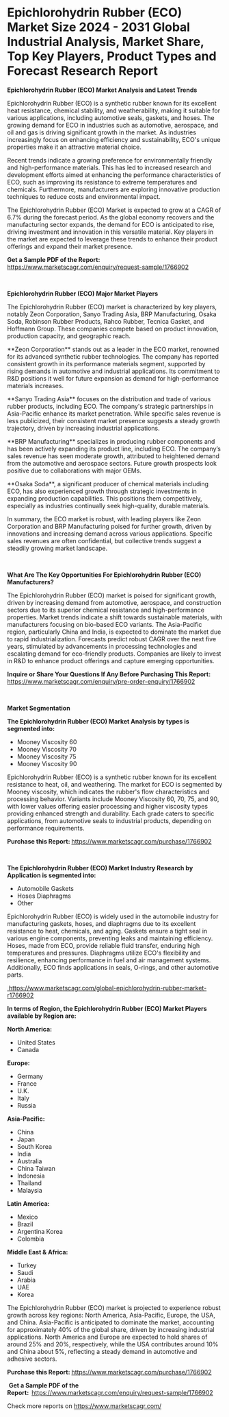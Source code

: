 <p><h1>Epichlorohydrin Rubber (ECO) Market Size 2024 - 2031 Global Industrial Analysis, Market Share, Top Key Players, Product Types and Forecast Research Report</h1></p><p><strong>Epichlorohydrin Rubber (ECO) Market Analysis and Latest Trends</strong></p>
<p><p>Epichlorohydrin Rubber (ECO) is a synthetic rubber known for its excellent heat resistance, chemical stability, and weatherability, making it suitable for various applications, including automotive seals, gaskets, and hoses. The growing demand for ECO in industries such as automotive, aerospace, and oil and gas is driving significant growth in the market. As industries increasingly focus on enhancing efficiency and sustainability, ECO's unique properties make it an attractive material choice.</p><p>Recent trends indicate a growing preference for environmentally friendly and high-performance materials. This has led to increased research and development efforts aimed at enhancing the performance characteristics of ECO, such as improving its resistance to extreme temperatures and chemicals. Furthermore, manufacturers are exploring innovative production techniques to reduce costs and environmental impact.</p><p>The Epichlorohydrin Rubber (ECO) Market is expected to grow at a CAGR of 6.7% during the forecast period. As the global economy recovers and the manufacturing sector expands, the demand for ECO is anticipated to rise, driving investment and innovation in this versatile material. Key players in the market are expected to leverage these trends to enhance their product offerings and expand their market presence.</p></p>
<p><strong>Get a Sample PDF of the Report:&nbsp;</strong> <a href="https://www.marketscagr.com/enquiry/request-sample/1766902?utm_campaign=1998&utm_medium=2&utm_source=Github&utm_content=ia&utm_term=27122024&utm_id=epichlorohydrin-rubber-eco">https://www.marketscagr.com/enquiry/request-sample/1766902</a></p>
<p>&nbsp;</p>
<p><strong>Epichlorohydrin Rubber (ECO) Major Market Players</strong></p>
<p><p>The Epichlorohydrin Rubber (ECO) market is characterized by key players, notably Zeon Corporation, Sanyo Trading Asia, BRP Manufacturing, Osaka Soda, Robinson Rubber Products, Rahco Rubber, Tecnica Gasket, and Hoffmann Group. These companies compete based on product innovation, production capacity, and geographic reach.</p><p>**Zeon Corporation** stands out as a leader in the ECO market, renowned for its advanced synthetic rubber technologies. The company has reported consistent growth in its performance materials segment, supported by rising demands in automotive and industrial applications. Its commitment to R&D positions it well for future expansion as demand for high-performance materials increases.</p><p>**Sanyo Trading Asia** focuses on the distribution and trade of various rubber products, including ECO. The company's strategic partnerships in Asia-Pacific enhance its market penetration. While specific sales revenue is less publicized, their consistent market presence suggests a steady growth trajectory, driven by increasing industrial applications.</p><p>**BRP Manufacturing** specializes in producing rubber components and has been actively expanding its product line, including ECO. The company’s sales revenue has seen moderate growth, attributed to heightened demand from the automotive and aerospace sectors. Future growth prospects look positive due to collaborations with major OEMs.</p><p>**Osaka Soda**, a significant producer of chemical materials including ECO, has also experienced growth through strategic investments in expanding production capabilities. This positions them competitively, especially as industries continually seek high-quality, durable materials.</p><p>In summary, the ECO market is robust, with leading players like Zeon Corporation and BRP Manufacturing poised for further growth, driven by innovations and increasing demand across various applications. Specific sales revenues are often confidential, but collective trends suggest a steadily growing market landscape.</p></p>
<p>&nbsp;</p>
<p><strong>What Are The Key Opportunities For Epichlorohydrin Rubber (ECO) Manufacturers?</strong></p>
<p><p>The Epichlorohydrin Rubber (ECO) market is poised for significant growth, driven by increasing demand from automotive, aerospace, and construction sectors due to its superior chemical resistance and high-performance properties. Market trends indicate a shift towards sustainable materials, with manufacturers focusing on bio-based ECO variants. The Asia-Pacific region, particularly China and India, is expected to dominate the market due to rapid industrialization. Forecasts predict robust CAGR over the next five years, stimulated by advancements in processing technologies and escalating demand for eco-friendly products. Companies are likely to invest in R&D to enhance product offerings and capture emerging opportunities.</p></p>
<p><strong>Inquire or Share Your Questions If Any Before Purchasing This Report:</strong> <a href="https://www.marketscagr.com/enquiry/pre-order-enquiry/1766902?utm_campaign=1998&utm_medium=2&utm_source=Github&utm_content=ia&utm_term=27122024&utm_id=epichlorohydrin-rubber-eco">https://www.marketscagr.com/enquiry/pre-order-enquiry/1766902</a></p>
<p>&nbsp;</p>
<p><strong>Market Segmentation</strong></p>
<p><strong>The Epichlorohydrin Rubber (ECO) Market Analysis by types is segmented into:</strong></p>
<p><ul><li>Mooney Viscosity 60</li><li>Mooney Viscosity 70</li><li>Mooney Viscosity 75</li><li>Mooney Viscosity 90</li></ul></p>
<p><p>Epichlorohydrin Rubber (ECO) is a synthetic rubber known for its excellent resistance to heat, oil, and weathering. The market for ECO is segmented by Mooney viscosity, which indicates the rubber's flow characteristics and processing behavior. Variants include Mooney Viscosity 60, 70, 75, and 90, with lower values offering easier processing and higher viscosity types providing enhanced strength and durability. Each grade caters to specific applications, from automotive seals to industrial products, depending on performance requirements.</p></p>
<p><strong>Purchase this Report:&nbsp;</strong><a href="https://www.marketscagr.com/purchase/1766902?utm_campaign=1998&utm_medium=2&utm_source=Github&utm_content=ia&utm_term=27122024&utm_id=epichlorohydrin-rubber-eco">https://www.marketscagr.com/purchase/1766902</a></p>
<p>&nbsp;</p>
<p><strong>The Epichlorohydrin Rubber (ECO) Market Industry Research by Application is segmented into:</strong></p>
<p><ul><li>Automobile Gaskets</li><li>Hoses Diaphragms</li><li>Other</li></ul></p>
<p><p>Epichlorohydrin Rubber (ECO) is widely used in the automobile industry for manufacturing gaskets, hoses, and diaphragms due to its excellent resistance to heat, chemicals, and aging. Gaskets ensure a tight seal in various engine components, preventing leaks and maintaining efficiency. Hoses, made from ECO, provide reliable fluid transfer, enduring high temperatures and pressures. Diaphragms utilize ECO's flexibility and resilience, enhancing performance in fuel and air management systems. Additionally, ECO finds applications in seals, O-rings, and other automotive parts.</p></p>
<p><a href="https://www.marketscagr.com/global-epichlorohydrin-rubber-market-r1766902?utm_campaign=1998&utm_medium=2&utm_source=Github&utm_content=ia&utm_term=27122024&utm_id=epichlorohydrin-rubber-eco">&nbsp;https://www.marketscagr.com/global-epichlorohydrin-rubber-market-r1766902</a></p>
<p><strong>In terms of Region, the Epichlorohydrin Rubber (ECO) Market Players available by Region are:</strong></p>
<p>
    <p> <strong> North America: </strong>
        <ul>
            <li>United States</li>
            <li>Canada</li>
        </ul>
        </p> 
    <p> <strong> Europe: </strong>
        <ul>
            <li>Germany</li>
            <li>France</li>
            <li>U.K.</li>
            <li>Italy</li>
            <li>Russia</li>
        </ul>
        </p> 
    <p> <strong> Asia-Pacific: </strong>
        <ul>
            <li>China</li>
            <li>Japan</li>
            <li>South Korea</li>
            <li>India</li>
            <li>Australia</li>
            <li>China Taiwan</li>
            <li>Indonesia</li>
            <li>Thailand</li>
            <li>Malaysia</li>
        </ul>
        </p> 
    <p> <strong> Latin America: </strong>
        <ul>
            <li>Mexico</li>
            <li>Brazil</li>
            <li>Argentina Korea</li>
            <li>Colombia</li>
        </ul>
        </p> 
    <p> <strong> Middle East & Africa: </strong>
        <ul>
            <li>Turkey</li>
            <li>Saudi</li>
            <li>Arabia</li>
            <li>UAE</li>
            <li>Korea</li>
        </ul>
    </p>
    </p>
<p><p>The Epichlorohydrin Rubber (ECO) market is projected to experience robust growth across key regions: North America, Asia-Pacific, Europe, the USA, and China. Asia-Pacific is anticipated to dominate the market, accounting for approximately 40% of the global share, driven by increasing industrial applications. North America and Europe are expected to hold shares of around 25% and 20%, respectively, while the USA contributes around 10% and China about 5%, reflecting a steady demand in automotive and adhesive sectors.</p></p>
<p><strong>Purchase this Report: </strong><a href="https://www.marketscagr.com/purchase/1766902?utm_campaign=1998&utm_medium=2&utm_source=Github&utm_content=ia&utm_term=27122024&utm_id=epichlorohydrin-rubber-eco">https://www.marketscagr.com/purchase/1766902</a></p>
<p>&nbsp;<strong>Get a Sample PDF of the Report:&nbsp;&nbsp;</strong><a href="https://www.marketscagr.com/enquiry/request-sample/1766902?utm_campaign=1998&utm_medium=2&utm_source=Github&utm_content=ia&utm_term=27122024&utm_id=epichlorohydrin-rubber-eco">https://www.marketscagr.com/enquiry/request-sample/1766902</a></p>
<p><strong></strong></p>
<p>Check more reports on <a href="https://www.marketscagr.com/?utm_campaign=1998&utm_medium=2&utm_source=Github&utm_content=ia&utm_term=27122024&utm_id=epichlorohydrin-rubber-eco">https://www.marketscagr.com/</a></p>